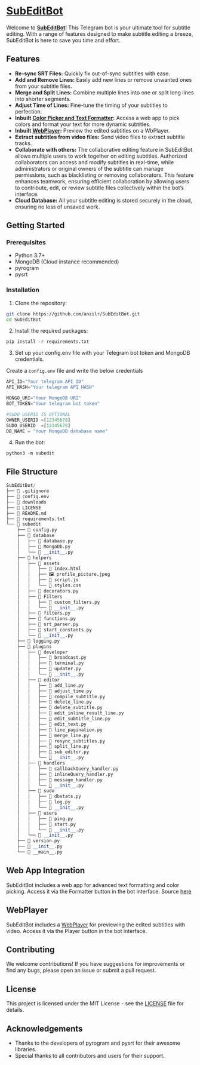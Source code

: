 # [SubEditBot](t.me/SubEditBot)

Welcome to **[SubEditBot](t.me/SubEditBot)**! This Telegram bot is your ultimate tool for subtitle editing. With a range of features designed to make subtitle editing a breeze, SubEditBot is here to save you time and effort.

## Features

- **Re-sync SRT Files:** Quickly fix out-of-sync subtitles with ease.
- **Add and Remove Lines:** Easily add new lines or remove unwanted ones from your subtitle files.
- **Merge and Split Lines:** Combine multiple lines into one or split long lines into shorter segments.
- **Adjust Time of Lines:** Fine-tune the timing of your subtitles to perfection.
- **Inbuilt [Color Picker and Text Formatter](https://github.com/anzilr/TextFormatter):** Access a web app to pick colors and format your text for more dynamic subtitles.
- **Inbuilt [WebPlayer](https://github.com/anzilr/WebPlayer):** Preview the edited subtitles on a WbPlayer.
- **Extract subtitles from video files:** Send video files to extract subtitle tracks.
- **Collaborate with others:** The collaborative editing feature in SubEditBot allows multiple users to work together on editing subtitles. Authorized collaborators can access and modify subtitles in real-time, while administrators or original owners of the subtitle can manage permissions, such as blacklisting or removing collaborators. This feature enhances teamwork, ensuring efficient collaboration by allowing users to contribute, edit, or review subtitle files collectively within the bot’s interface.
- **Cloud Database:** All your subtitle editing is stored securely in the cloud, ensuring no loss of unsaved work.

## Getting Started

### Prerequisites

- Python 3.7+
- MongoDB (Cloud instance recommended)
- pyrogram
- pysrt

### Installation

1. Clone the repository:

```sh
git clone https://github.com/anzilr/SubEditBot.git
cd SubEditBot
```

2. Install the required packages:

```
pip install -r requirements.txt
```

3. Set up your config.env file with your Telegram bot token and MongoDB credentials.

Create a `config.env` file and write the below credentials
```python
API_ID="Your telegram API ID"
API_HASH="Your telegram API HASH"

MONGO_URI="Your MongoDB URI"
BOT_TOKEN="Your telegram bot token"

#SUDO USERID IS OPTIONAL
OWNER_USERID =[12345678]
SUDO_USERID  =[12345678]
DB_NAME = "Your MongoDB database name"
```

4. Run the bot:

```
python3 -m subedit
```

## File Structure
```python
SubEditBot/
├── 📄 .gitignore
├── 📄 config.env
├── 📁 downloads
├── 📄 LICENSE
├── 📄 README.md
├── 📄 requirements.txt
└── 📁 subedit
    ├── 🐍 config.py
    ├── 📁 database
    │   ├── 🐍 database.py
    │   ├── 🐍 MongoDb.py
    │   └── 🐍 __init__.py
    ├── 📁 helpers
    │   ├── 📁 assets
    │   │   ├── 📄 index.html
    │   │   ├── 🖼️ profile_picture.jpeg
    │   │   ├── 📄 script.js
    │   │   └── 📄 styles.css
    │   ├── 🐍 decorators.py
    │   ├── 📁 Filters
    │   │   ├── 🐍 custom_filters.py
    │   │   └── 🐍 __init__.py
    │   ├── 🐍 filters.py
    │   ├── 🐍 functions.py
    │   ├── 🐍 srt_parser.py
    │   ├── 🐍 start_constants.py
    │   └── 🐍 __init__.py
    ├── 🐍 logging.py
    ├── 📁 plugins
    │   ├── 📁 developer
    │   │   ├── 🐍 broadcast.py
    │   │   ├── 🐍 terminal.py
    │   │   ├── 🐍 updater.py
    │   │   └── 🐍 __init__.py
    │   ├── 📁 editor
    │   │   ├── 🐍 add_line.py
    │   │   ├── 🐍 adjust_time.py
    │   │   ├── 🐍 compile_subtitle.py
    │   │   ├── 🐍 delete_line.py
    │   │   ├── 🐍 delete_subtitle.py
    │   │   ├── 🐍 edit_inline_result_line.py
    │   │   ├── 🐍 edit_subtitle_line.py
    │   │   ├── 🐍 edit_text.py
    │   │   ├── 🐍 line_pagination.py
    │   │   ├── 🐍 merge_line.py
    │   │   ├── 🐍 resync_subtitles.py
    │   │   ├── 🐍 split_line.py
    │   │   ├── 🐍 sub_editor.py
    │   │   └── 🐍 __init__.py
    │   ├── 📁 handlers
    │   │   ├── 🐍 callbackQuery_handler.py
    │   │   ├── 🐍 inlineQuery_handler.py
    │   │   ├── 🐍 message_handler.py
    │   │   └── 🐍 __init__.py
    │   ├── 📁 sudo
    │   │   ├── 🐍 dbstats.py
    │   │   ├── 🐍 log.py
    │   │   └── 🐍 __init__.py
    │   ├── 📁 users
    │   │   ├── 🐍 ping.py
    │   │   ├── 🐍 start.py
    │   │   └── 🐍 __init__.py
    │   └── 🐍 __init__.py
    ├── 🐍 version.py
    ├── 🐍 __init__.py
    └── 🐍 __main__.py
```
## Web App Integration
SubEditBot includes a web app for advanced text formatting and color picking. Access it via the Formatter button in the bot interface. Source [here](https://github.com/anzilr/TextFormatter)

## WebPlayer
SubEditBot includes a [WebPlayer](https://github.com/anzilr/WebPlayer) for previewing the edited subtitles with video. Access it via the Player button in the bot interface.

## Contributing
We welcome contributions! If you have suggestions for improvements or find any bugs, please open an issue or submit a pull request.

## License
This project is licensed under the MIT License - see the [LICENSE](https://github.com/anzilr/SubEditBot/blob/master/LICENSE) file for details.

## Acknowledgements
- Thanks to the developers of pyrogram and pysrt for their awesome libraries.
- Special thanks to all contributors and users for their support.